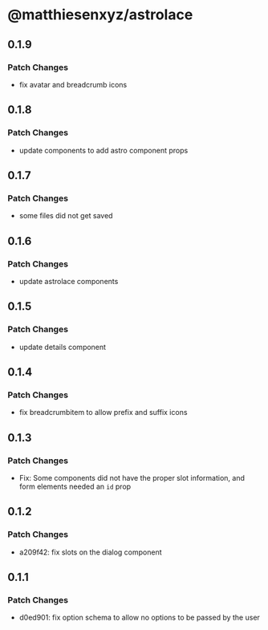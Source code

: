 # @matthiesenxyz/astrolace

## 0.1.9

### Patch Changes

- fix avatar and breadcrumb icons

## 0.1.8

### Patch Changes

- update components to add astro component props

## 0.1.7

### Patch Changes

- some files did not get saved

## 0.1.6

### Patch Changes

- update astrolace components

## 0.1.5

### Patch Changes

- update details component

## 0.1.4

### Patch Changes

- fix breadcrumbitem to allow prefix and suffix icons

## 0.1.3

### Patch Changes

- Fix: Some components did not have the proper slot information, and form elements needed an `id` prop

## 0.1.2

### Patch Changes

- a209f42: fix slots on the dialog component

## 0.1.1

### Patch Changes

- d0ed901: fix option schema to allow no options to be passed by the user
